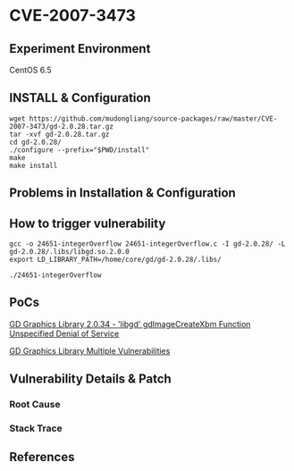 # CVE-2007-3473

## Experiment Environment

CentOS 6.5

## INSTALL & Configuration

```
wget https://github.com/mudongliang/source-packages/raw/master/CVE-2007-3473/gd-2.0.28.tar.gz
tar -xvf gd-2.0.28.tar.gz 
cd gd-2.0.28/
./configure --prefix="$PWD/install"
make
make install
```


## Problems in Installation & Configuration

## How to trigger vulnerability

```
gcc -o 24651-integerOverflow 24651-integerOverflow.c -I gd-2.0.28/ -L gd-2.0.28/.libs/libgd.so.2.0.0
export LD_LIBRARY_PATH=/home/core/gd/gd-2.0.28/.libs/

./24651-integerOverflow
```

## PoCs

[GD Graphics Library 2.0.34 - 'libgd' gdImageCreateXbm Function Unspecified Denial of Service](https://www.exploit-db.com/exploits/30251/)

[GD Graphics Library Multiple Vulnerabilities](https://www.securityfocus.com/bid/24651/exploit)

## Vulnerability Details & Patch

### Root Cause

### Stack Trace

## References
